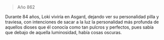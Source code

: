 > Año 862

Durante 84 años, Loki viviría en Asgard, dejando ver su personalidad pilla y traviesa, con intenciones de sacar a la luz la personalidad más profunda de aquellos dioses que él conocía como tan pulcros y perfectos, pues sabía que debajo de aquella luminosidad, había cosas oscuras.